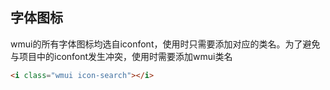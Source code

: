 ## 字体图标

wmui的所有字体图标均选自iconfont，使用时只需要添加对应的类名。为了避免与项目中的iconfont发生冲突，使用时需要添加wmui类名

```html
<i class="wmui icon-search"></i>
```
